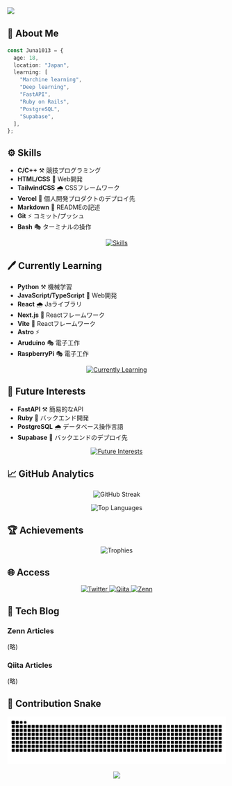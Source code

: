 <img src="https://capsule-render.vercel.app/api?text=Hi👋%20I'm%20Juna1013&animation=fadeIn&type=waving&color=gradient&height=128&fontSize=64&customColorList=2"/>

## 📒 About Me

```typescript
const Juna1013 = {
  age: 18,
  location: "Japan",
  learning: [
    "Marchine learning",
    "Deep learning",
    "FastAPI",
    "Ruby on Rails",
    "PostgreSQL",
    "Supabase",
  ],
};
```

## ⚙ Skills

- **C/C++** ⚒️ 競技プログラミング
- **HTML/CSS** 🐼 Web開発
- **TailwindCSS** 🌧️ CSSフレームワーク
- **Vercel** 💎 個人開発プロダクトのデプロイ先
- **Markdown** 📕 READMEの記述
- **Git** ⚡ コミット/プッシュ
- **Bash** 🎭 ターミナルの操作

<p align="center">
  <a href="https://skillicons.dev">
    <img src="https://skillicons.dev/icons?i=c,cpp,html,css,tailwindcss,vercel,markdown,git,bash" alt="Skills" /></br>
  </a>
</p>

## 🖊 Currently Learning

- **Python** ⚒️ 機械学習
- **JavaScript/TypeScript** 🐼 Web開発
- **React** 🌧️ Jaライブラリ
- **Next.js** 💎 Reactフレームワーク
- **Vite** 📕 Reactフレームワーク
- **Astro** ⚡ 
- **Aruduino** 🎭 電子工作
- **RaspberryPi** 🎭 電子工作

<p align="center">
  <a href="https://skillicons.dev">
    <img src="https://skillicons.dev/icons?i=python,javascript,typescript,react,nextjs,vite,astro,arduino,raspberrypi" alt="Currently Learning" /></br>
  </a>
</p>

## 🌟 Future Interests

- **FastAPI** ⚒️ 簡易的なAPI
- **Ruby** 🐼 バックエンド開発
- **PostgreSQL** 🌧️ データベース操作言語
- **Supabase** 💎 バックエンドのデプロイ先

<p align="center">
  <a href="https://skillicons.dev">
    <img src="https://skillicons.dev/icons?i=fastapi,ruby,postgresql,supabase" alt="Future Interests" />
  </a>
</p>

## 📈 GitHub Analytics

<p align="center">
  <img src="https://streak-stats.demolab.com?user=Juna1013&theme=ocean-gradient&hide_border=true&date_format=%5BY%20%5DM%20j&card_width=640&card_height=195" alt="GitHub Streak" />
</p>

<p align="center">
  <img src="https://github-readme-stats.vercel.app/api/top-langs/?username=Juna1013&hide=jupyter%20notebook&layout=compact" alt="Top Languages" />
</p>

## 🏆 Achievements

<p align="center">
  <img src="https://github-profile-trophy.vercel.app/?username=Juna1013&theme=algolia&no-frame=true&column=4&margin-w=16&margin-h=16" alt="Trophies" />
</p>

## 🌐 Access

<p align="center">
  <a href="https://twitter.com/juna1013_">
    <img src="https://img.shields.io/badge/X-000000.svg?style=for-the-badge&logo=X&logoColor=white" alt="Twitter" />
  </a>
  <a href="https://qiita.com/Juna1013">
    <img src="https://img.shields.io/badge/Qiita-55C500.svg?style=for-the-badge&logo=qiita&logoColor=white" alt="Qiita" />
  </a>
  <a href="https://zenn.dev/jun1013">
    <img src="https://img.shields.io/badge/Zenn-3EA8FF.svg?style=for-the-badge&logo=zenn&logoColor=white" alt="Zenn" />
  </a>
</p>

## 📒 Tech Blog

### Zenn Articles

<!-- profile updater begin: zenn -->
(略)
<!-- profile updater end: zenn -->

### Qiita Articles

<!-- profile updater begin: qiita -->
(略)
<!-- profile updater end: qiita -->

## 🐍 Contribution Snake

<p align="center">
  <picture>
    <source media="(prefers-color-scheme: dark)" srcset="https://raw.githubusercontent.com/Juna1013/Juna1013/output/github-contribution-grid-snake-dark.svg" />
    <source media="(prefers-color-scheme: light)" srcset="https://raw.githubusercontent.com/Juna1013/Juna1013/output/github-contribution-grid-snake.svg" />
    <img alt="GitHub Contribution Snake" src="https://raw.githubusercontent.com/Juna1013/Juna1013/output/github-contribution-grid-snake.svg" />
  </picture>
</p>

<p align="center">
  <img src="https://capsule-render.vercel.app/api?type=waving&color=gradient&customColorList=0,2,2,5,30&height=100&section=footer" />
</p>
